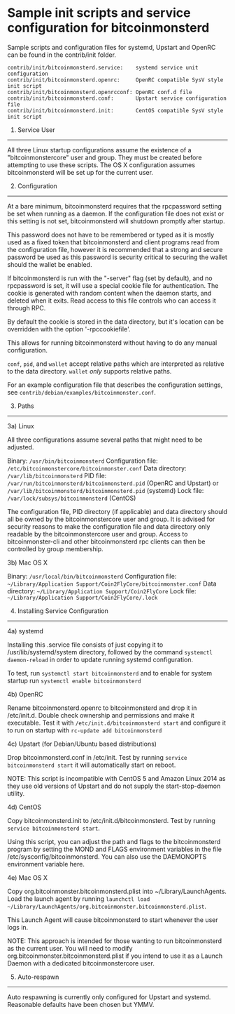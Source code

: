 Sample init scripts and service configuration for bitcoinmonsterd
==========================================================

Sample scripts and configuration files for systemd, Upstart and OpenRC
can be found in the contrib/init folder.

    contrib/init/bitcoinmonsterd.service:    systemd service unit configuration
    contrib/init/bitcoinmonsterd.openrc:     OpenRC compatible SysV style init script
    contrib/init/bitcoinmonsterd.openrcconf: OpenRC conf.d file
    contrib/init/bitcoinmonsterd.conf:       Upstart service configuration file
    contrib/init/bitcoinmonsterd.init:       CentOS compatible SysV style init script

1. Service User
---------------------------------

All three Linux startup configurations assume the existence of a "bitcoinmonstercore" user
and group.  They must be created before attempting to use these scripts.
The OS X configuration assumes bitcoinmonsterd will be set up for the current user.

2. Configuration
---------------------------------

At a bare minimum, bitcoinmonsterd requires that the rpcpassword setting be set
when running as a daemon.  If the configuration file does not exist or this
setting is not set, bitcoinmonsterd will shutdown promptly after startup.

This password does not have to be remembered or typed as it is mostly used
as a fixed token that bitcoinmonsterd and client programs read from the configuration
file, however it is recommended that a strong and secure password be used
as this password is security critical to securing the wallet should the
wallet be enabled.

If bitcoinmonsterd is run with the "-server" flag (set by default), and no rpcpassword is set,
it will use a special cookie file for authentication. The cookie is generated with random
content when the daemon starts, and deleted when it exits. Read access to this file
controls who can access it through RPC.

By default the cookie is stored in the data directory, but it's location can be overridden
with the option '-rpccookiefile'.

This allows for running bitcoinmonsterd without having to do any manual configuration.

`conf`, `pid`, and `wallet` accept relative paths which are interpreted as
relative to the data directory. `wallet` *only* supports relative paths.

For an example configuration file that describes the configuration settings,
see `contrib/debian/examples/bitcoinmonster.conf`.

3. Paths
---------------------------------

3a) Linux

All three configurations assume several paths that might need to be adjusted.

Binary:              `/usr/bin/bitcoinmonsterd`
Configuration file:  `/etc/bitcoinmonstercore/bitcoinmonster.conf`
Data directory:      `/var/lib/bitcoinmonsterd`
PID file:            `/var/run/bitcoinmonsterd/bitcoinmonsterd.pid` (OpenRC and Upstart) or `/var/lib/bitcoinmonsterd/bitcoinmonsterd.pid` (systemd)
Lock file:           `/var/lock/subsys/bitcoinmonsterd` (CentOS)

The configuration file, PID directory (if applicable) and data directory
should all be owned by the bitcoinmonstercore user and group.  It is advised for security
reasons to make the configuration file and data directory only readable by the
bitcoinmonstercore user and group.  Access to bitcoinmonster-cli and other bitcoinmonsterd rpc clients
can then be controlled by group membership.

3b) Mac OS X

Binary:              `/usr/local/bin/bitcoinmonsterd`
Configuration file:  `~/Library/Application Support/Coin2FlyCore/bitcoinmonster.conf`
Data directory:      `~/Library/Application Support/Coin2FlyCore`
Lock file:           `~/Library/Application Support/Coin2FlyCore/.lock`

4. Installing Service Configuration
-----------------------------------

4a) systemd

Installing this .service file consists of just copying it to
/usr/lib/systemd/system directory, followed by the command
`systemctl daemon-reload` in order to update running systemd configuration.

To test, run `systemctl start bitcoinmonsterd` and to enable for system startup run
`systemctl enable bitcoinmonsterd`

4b) OpenRC

Rename bitcoinmonsterd.openrc to bitcoinmonsterd and drop it in /etc/init.d.  Double
check ownership and permissions and make it executable.  Test it with
`/etc/init.d/bitcoinmonsterd start` and configure it to run on startup with
`rc-update add bitcoinmonsterd`

4c) Upstart (for Debian/Ubuntu based distributions)

Drop bitcoinmonsterd.conf in /etc/init.  Test by running `service bitcoinmonsterd start`
it will automatically start on reboot.

NOTE: This script is incompatible with CentOS 5 and Amazon Linux 2014 as they
use old versions of Upstart and do not supply the start-stop-daemon utility.

4d) CentOS

Copy bitcoinmonsterd.init to /etc/init.d/bitcoinmonsterd. Test by running `service bitcoinmonsterd start`.

Using this script, you can adjust the path and flags to the bitcoinmonsterd program by
setting the MOND and FLAGS environment variables in the file
/etc/sysconfig/bitcoinmonsterd. You can also use the DAEMONOPTS environment variable here.

4e) Mac OS X

Copy org.bitcoinmonster.bitcoinmonsterd.plist into ~/Library/LaunchAgents. Load the launch agent by
running `launchctl load ~/Library/LaunchAgents/org.bitcoinmonster.bitcoinmonsterd.plist`.

This Launch Agent will cause bitcoinmonsterd to start whenever the user logs in.

NOTE: This approach is intended for those wanting to run bitcoinmonsterd as the current user.
You will need to modify org.bitcoinmonster.bitcoinmonsterd.plist if you intend to use it as a
Launch Daemon with a dedicated bitcoinmonstercore user.

5. Auto-respawn
-----------------------------------

Auto respawning is currently only configured for Upstart and systemd.
Reasonable defaults have been chosen but YMMV.
